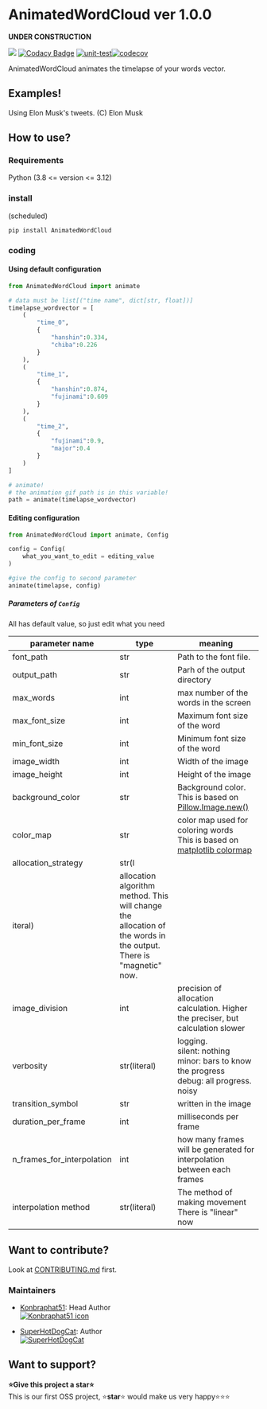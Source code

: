 # AnimatedWordCloud ver 1.0.0

**UNDER CONSTRUCTION**

<a href="https://codeclimate.com/github/konbraphat51/AnimatedWordCloud/maintainability"><img src="https://api.codeclimate.com/v1/badges/7a03252f77e7af46dc0f/maintainability" /></a>
[![Codacy Badge](https://app.codacy.com/project/badge/Grade/20a71da0d9d841a2af236f6362a08ae7)](https://app.codacy.com/gh/konbraphat51/AnimatedWordCloud/dashboard?utm_source=gh&utm_medium=referral&utm_content=&utm_campaign=Badge_grade)
[![unit-test](https://github.com/konbraphat51/AnimatedWordCloud/actions/workflows/python-tester.yml/badge.svg?branch=main)](https://github.com/konbraphat51/AnimatedWordCloud/actions/workflows/python-tester.yml)[![codecov](https://codecov.io/gh/konbraphat51/AnimatedWordCloud/graph/badge.svg?token=4OOX0GSJDJ)](https://codecov.io/gh/konbraphat51/AnimatedWordCloud)

AnimatedWordCloud animates the timelapse of your words vector.

## Examples!

Using Elon Musk's tweets.
(C) Elon Musk

## How to use?

### Requirements

Python (3.8 <= version <= 3.12)

### install

(scheduled)

```
pip install AnimatedWordCloud
```

### coding

#### Using default configuration

```python
from AnimatedWordCloud import animate

# data must be list[("time name", dict[str, float])]
timelapse_wordvector = [
    (
        "time_0",
        {
            "hanshin":0.334,
            "chiba":0.226
        }
    ),
    (
        "time_1",
        {
            "hanshin":0.874,
            "fujinami":0.609
        }
    ),
    (
        "time_2",
        {
            "fujinami":0.9,
            "major":0.4
        }
    )
]

# animate!
# the animation gif path is in this variable!
path = animate(timelapse_wordvector)
```

#### Editing configuration

```python
from AnimatedWordCloud import animate, Config

config = Config(
    what_you_want_to_edit = editing_value
)

#give the config to second parameter
animate(timelapse, config)
```

##### Parameters of `Config`

All has default value, so just edit what you need

| parameter name             | type                                                                                                                   | meaning                                                                                                                                        |
| -------------------------- | ---------------------------------------------------------------------------------------------------------------------- | ---------------------------------------------------------------------------------------------------------------------------------------------- |
| font_path                  | str                                                                                                                    | Path to the font file.                                                                                                                         |
| output_path                | str                                                                                                                    | Parh of the output directory                                                                                                                   |
| max_words                  | int                                                                                                                    | max number of the words in the screen                                                                                                          |
| max_font_size              | int                                                                                                                    | Maximum font size of the word                                                                                                                  |
| min_font_size              | int                                                                                                                    | Minimum font size of the word                                                                                                                  |
| image_width                | int                                                                                                                    | Width of the image                                                                                                                             |
| image_height               | int                                                                                                                    | Height of the image                                                                                                                            |
| background_color           | str                                                                                                                    | Background color. <br>This is based on [Pillow.Image.new()](https://pillow.readthedocs.io/en/stable/reference/Image.html#PIL.Image.new)        |
| color_map                  | str                                                                                                                    | color map used for coloring words<br>This is based on [matplotlib colormap](https://matplotlib.org/stable/users/explain/colors/colormaps.html) |
| allocation_strategy        | str(l                                                                                                                  |
| iteral)                    | allocation algorithm method. This will change the allocation of the words in the output. <br> There is "magnetic" now. |
| image_division             | int                                                                                                                    | precision of allocation calculation. Higher the preciser, but calculation slower                                                               |
| verbosity                  | str(literal)                                                                                                           | logging.<br>silent: nothing<br>minor: bars to know the progress<br>debug: all progress. noisy                                                  |
| transition_symbol          | str                                                                                                                    | written in the image                                                                                                                           |
| duration_per_frame         | int                                                                                                                    | milliseconds per frame                                                                                                                         |
| n_frames_for_interpolation | int                                                                                                                    | how many frames will be generated for interpolation between each frames                                                                        |
| interpolation method       | str(literal)                                                                                                           | The method of making movement<br>There is "linear" now                                                                                         |

## Want to contribute?

Look at [CONTRIBUTING.md](CONTRIBUTING.md) first.

### Maintainers

- [Konbraphat51](https://github.com/konbraphat51): Head Author  
  [![Konbraphat51 icon](https://github.com/konbraphat51.png)](https://github.com/konbraphat51)

- [SuperHotDogCat](https://github.com/SuperHotDogCat): Author  
  [![SuperHotDogCat](https://github.com/SuperHotDogCat.png)](https://github.com/SuperHotDogCat)

## Want to support?

**⭐Give this project a star⭐**  
This is our first OSS project, ⭐**star**⭐ would make us very happy⭐⭐⭐
